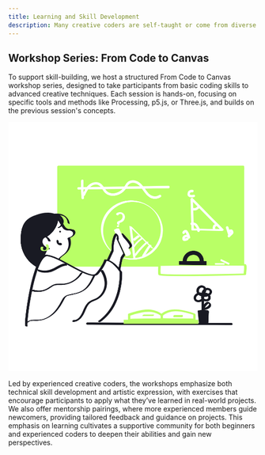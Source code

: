 ```yaml
---
title: Learning and Skill Development
description: Many creative coders are self-taught or come from diverse backgrounds. The community promotes continuous learning, with members creating tutorials, organizing workshops, and offering mentorship. This educational focus helps both newcomers and experienced coders deepen their skills in coding and digital art techniques.
---
```


## Workshop Series: From Code to Canvas

To support skill-building, we host a structured From Code to Canvas workshop series, designed to take participants from basic coding skills to advanced creative techniques. Each session is hands-on, focusing on specific tools and methods like Processing, p5.js, or Three.js, and builds on the previous session's concepts.

![From Code to Canvas](./img/learning.png)

Led by experienced creative coders, the workshops emphasize both technical skill development and artistic expression, with exercises that encourage participants to apply what they’ve learned in real-world projects. We also offer mentorship pairings, where more experienced members guide newcomers, providing tailored feedback and guidance on projects. This emphasis on learning cultivates a supportive community for both beginners and experienced coders to deepen their abilities and gain new perspectives.
